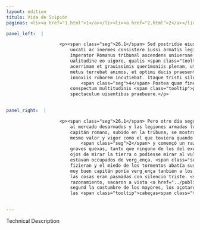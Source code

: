 ```yaml
---
layout: edition
titulo: Vida de Scipión
paginas: <li><a href="1.html">1</a></li><li><a href="2.html">2</a></li><li><a href="3.html">3</a></li><li><a href="4.html">4</a></li><li><a href="5.html">5</a></li><li><a href="6.html">6</a></li><li><a href="7.html">7</a></li><li><a href="8.html">8</a></li><li><a href="9.html">9</a></li><li><a href="10.html">10</a></li><li><a href="11.html">11</a></li><li><a href="12.html">12</a></li><li><a href="13.html">13</a></li><li><a href="14.html">14</a></li><li><a href="15.html">15</a></li><li><a href="16.html">16</a></li><li><a href="17.html">17</a></li><li><a href="18.html">18</a></li><li><a href="19.html">19</a></li><li><a href="20.html">20</a></li><li><a href="21.html">21</a></li><li><a href="22.html">22</a></li><li><a href="23.html">23</a></li><li><a href="24.html">24</a></li><li><a href="25.html">25</a></li><li><a href="26.html">26</a></li><li><a href="27.html">27</a></li><li><a href="28.html">28</a></li><li><a href="29.html">29</a></li><li><a href="30.html">30</a></li><li><a href="31.html">31</a></li><li><a href="32.html">32</a></li><li><a href="33.html">33</a></li><li><a href="34.html">34</a></li><li><a href="35.html">35</a></li><li><a href="36.html">36</a></li><li><a href="37.html">37</a></li><li><a href="38.html">38</a></li><li><a href="39.html">39</a></li><li><a href="40.html">40</a></li><li><a href="41.html">41</a></li><li><a href="42.html">42</a></li><li><a href="43.html">43</a></li><li><a href="44.html">44</a></li><li><a href="45.html">45</a></li><li><a href="46.html">46</a></li><li><a href="47.html">47</a></li><li><a href="48.html">48</a></li><li><a href="49.html">49</a></li><li><a href="50.html">50</a></li><li><a href="51.html">51</a></li><li><a href="52.html">52</a></li><li><a href="53.html">53</a></li><li><a href="54.html">54</a></li><li><a href="55.html">55</a></li><li><a href="56.html">56</a></li><li><a href="57.html">57</a></li><li><a href="58.html">58</a></li><li><a href="59.html">59</a></li><li><a href="60.html">60</a></li><li><a href="61.html">61</a></li><li><a href="62.html">62</a></li><li><a href="63.html">63</a></li><li><a href="64.html">64</a></li><li><a href="65.html">65</a></li><li><a href="66.html">66</a></li><li><a href="67.html">67</a></li><li><a href="68.html">68</a></li><li><a href="69.html">69</a></li><li><a href="70.html">70</a></li><li><a href="71.html">71</a></li><li><a href="72.html">72</a></li><li><a href="73.html">73</a></li><li><a href="74.html">74</a></li>

panel_left:  |

                    <p><span class="seg">26.1</span> Sed postridie eius diei, quo ubrem ingressi sunt, in forum
                        uocati ac inermes consistere iussi armatis legionibus circundantur. Tum
                        imperator Romanus tribunal ascendens uniuersae multitudini sese ostendit ea
                        ualitudine eo uigore, qualis <span class="tooltip">in pubescente<span class="tooltiptext">impubescente <span class="siglas">U</span> </span></span> aetate unquam fuerat, <span class="seg">2</span> concionem deinde habuit longe
                        acerrimam et grauissimis querimoniis plenam, ut nemo miles <span class="tooltip">ex inermi<span class="tooltiptext">in <span class="siglas">P</span>  ex inerme <span class="siglas">E s r</span> ex inarmi <span class="siglas">S</span> </span></span> exercitu esset, qui aut a terra oculos erigere, aut dicentis uultum <span class="tooltip">sustinere per pudorem<span class="tooltiptext">substinere pre pudore <span class="siglas">F S U W</span> sustinere pre pudore <span class="siglas">M N R s</span> pre pudore ferre <span class="siglas">P</span> sustinere per pudore <span class="siglas">r</span> </span></span> posset. <span class="seg">3</span> Conscientia enim perpetratae rei ac suppliciorum
                        metus terrebat animos, et optimi ducis praesentia noxiis pariter atque
                        innoxiis ruborem incutiebat. Itaque tristi silentio torpebant omnia.
                            <span class="seg">4</span> Postea quam finem dicendi fecit, principes seditionis in
                        conspectum multitudinis <span class="tooltip">perducuntur<span class="tooltiptext">producuntur <span class="siglas">F P W r</span> </span></span>. Ibi uirgis caesi more maiorum securique percussi horribile
                        spectaculum uisentibus praebuere.</p>
                

panel_right:  |

                    <p><span class="seg">26.1</span> Pero otro día seguiente, después que llegaron, mandolos venir
                        al mercado desarmados y las legiones armadas los çercaron. Entonces el
                        capitán romano, subido en la tribuna, se mostró a la muchedumbre con el
                        mesmo valor y vigor como el que toviera quando le nascían barbas,
                            <span class="seg">2</span> y començó un razonamiento en la conçión, lleno de muy
                        graves quexas, tanto que ninguno de los del exército desarmado alçava los
                        ojos de mirar la tierra o podiesse mirar al vulto del que razonava, tanto
                        estavan occupados de verg¸ença. <span class="seg">3</span> Ca la conciençia del mal que
                        fizieran y el miedo de los tormentos abatía sus ánimos, y la presencia del
                        muy buen capitán ponía verg¸ença tanbién a los no culpados, tanto que todas
                        las cosas eran pasmadas con silencio triste. <span class="seg">4</span> Fecho fin al
                        razonamiento, sacaron a vista <a href="../public/images/1491/185v.jpg" target="new"><img class="facs" src="{site.url}/Vitae/public/images/facs_icon.jpg"/></a>[185v,a] de la muchedumbre los principales del escándalo y allí,
                        segund la costumbre de los mayores, los açotaron con vergas y les cortaron
                        las <span class="tooltip">cabeças<span class="tooltiptext">cobeças  </span></span> y fue horrible vista a los que lo miravan.</p>
                

---
```


Technical Description 